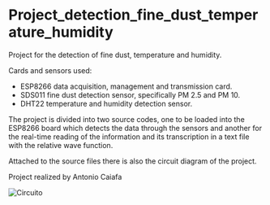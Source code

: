 # Project_detection_fine_dust_temperature_humidity
Project for the detection of fine dust, temperature and humidity.

Cards and sensors used:
  - ESP8266 data acquisition, management and transmission card.
  - SDS011 fine dust detection sensor, specifically PM 2.5 and PM 10.
  - DHT22 temperature and humidity detection sensor.

The project is divided into two source codes, one to be loaded into the ESP8266 board which detects the data through the sensors and another for the real-time reading of the information and its transcription in a text file with the relative wave function.

Attached to the source files there is also the circuit diagram of the project.

Project realized by Antonio Caiafa

![Circuito](https://user-images.githubusercontent.com/65813031/194718366-961674a3-c3b9-420d-aecf-33479e831c93.png)
